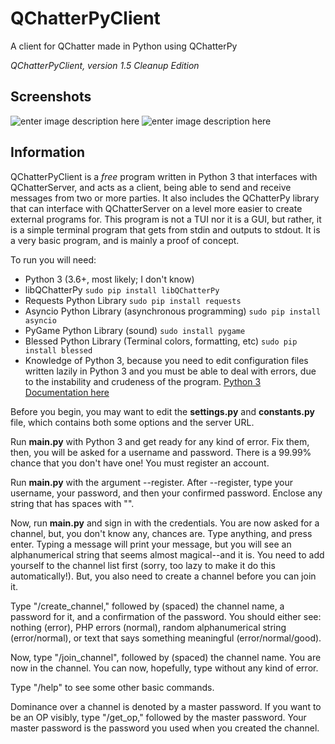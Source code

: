 
# QChatterPyClient
A client for QChatter made in Python using QChatterPy

*QChatterPyClient, version 1.5*
*Cleanup Edition*

## Screenshots
![enter image description here](https://i.ibb.co/6mGj4py/2019-05-05-152410-1213x626-scrot.png)
![enter image description here](https://i.ibb.co/7QCZ4Jv/2019-05-05-162659-1336x717-scrot.png)
## Information
QChatterPyClient is a *free* program written in Python 3 that interfaces with QChatterServer, and acts as a client, being able to send and receive messages from two or more parties. It also includes the QChatterPy library that can interface with QChatterServer on a level more easier to create external programs for. This program is not a TUI nor it is a GUI, but rather, it is a simple terminal program that gets from stdin and outputs to stdout. It is a very basic program, and is mainly a proof of concept.

To run you will need:

 - Python 3 (3.6+, most likely; I don't know)
 - libQChatterPy `sudo pip install libQChatterPy`
 - Requests Python Library `sudo pip install requests`
 - Asyncio Python Library (asynchronous programming)  `sudo pip install asyncio`
 - PyGame Python Library (sound) `sudo install pygame`
 - Blessed Python Library (Terminal colors, formatting, etc) `sudo pip install blessed`
 - Knowledge of Python 3, because you need to edit configuration files written lazily in Python 3 and you must be able to deal with errors, due to the instability and crudeness of the program. [Python 3 Documentation here](https://docs.python.org/3/)

Before you begin, you may want to edit the **settings.py** and **constants.py** file, which contains both some options and the server URL. 

Run **main.py** with Python 3 and get ready for any kind of error. Fix them, then, you will be asked for a username and password. There is a 99.99% chance that you don't have one! You must register an account. 

Run **main.py** with the argument --register. After --register, type your username, your password, and then your confirmed password. Enclose any string that has spaces with "".

Now, run **main.py** and sign in with the credentials. You are now asked for a channel, but, you don't know any, chances are. Type anything, and press enter. Typing a message will print your message, but you will see an alphanumerical string that seems almost magical--and it is. You need to add yourself to the channel list first (sorry, too lazy to make it do this automatically!). But, you also need to create a channel before you can join it.

Type "/create_channel," followed by (spaced) the channel name, a password for it, and a confirmation of the password. You should either see: nothing (error), PHP errors (normal), random alphanumerical string (error/normal), or text that says something meaningful (error/normal/good). 

Now, type "/join_channel", followed by (spaced) the channel name. You are now in the channel. You can now, hopefully, type without any kind of error.

Type "/help" to see some other basic commands.

Dominance over a channel is denoted by a master password. If you want to be an OP visibly, type "/get_op," followed by the master password. Your master password is the password you used when you created the channel.

 
